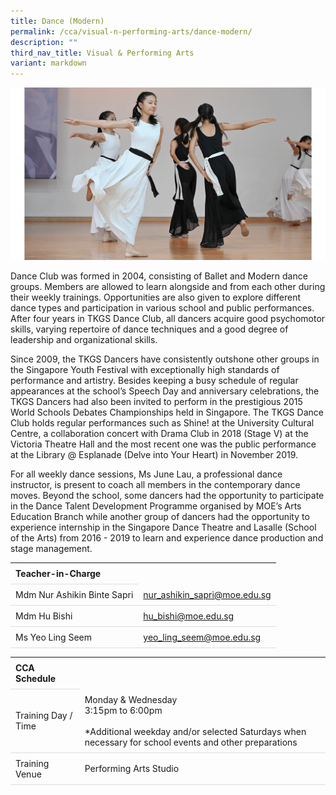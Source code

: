 ```yaml
---
title: Dance (Modern)
permalink: /cca/visual-n-performing-arts/dance-modern/
description: ""
third_nav_title: Visual & Performing Arts
variant: markdown
---
```

<style>
table {
  border-collapse: collapse;
  width: 100%;
}

th, td {
  padding: 8px;
  text-align: left;
  border-bottom: 1px solid #ddd;
}

tr:hover {background-color: #F5F5DC;}
</style>

<img src="/images/CCA/Dance/tkgsdance.gif">

<p>Dance Club was formed in 2004, consisting of Ballet and Modern dance groups. Members are allowed to learn alongside and from each other during their weekly trainings. Opportunities are also given to explore different dance types and participation in various school and public performances. After four years in TKGS Dance Club, all dancers acquire good psychomotor skills, varying repertoire of dance techniques and a good degree of leadership and organizational skills.&nbsp;</p>
<p>Since 2009, the TKGS Dancers have consistently outshone other groups in the Singapore Youth Festival with exceptionally high standards of performance and artistry. Besides keeping a busy schedule of regular appearances at the school’s Speech Day and anniversary celebrations, the TKGS Dancers had also been invited to perform in the prestigious 2015 World Schools Debates Championships held in Singapore. The TKGS Dance Club holds regular performances such as Shine! at the University Cultural Centre, a collaboration concert with Drama Club in 2018 (Stage V) at the Victoria Theatre Hall and the most recent one was the public performance at the Library @ Esplanade (Delve into Your Heart) in November 2019.&nbsp;</p>
<p>For all weekly dance sessions, Ms June Lau, a professional dance instructor, is present to coach all members in the contemporary dance moves. Beyond the school, some dancers had the opportunity to participate in the Dance Talent Development Programme organised by MOE’s Arts Education Branch while another group of dancers had the opportunity to experience internship in the Singapore Dance Theatre and Lasalle (School of the Arts) from 2016 - 2019 to learn and experience dance production and stage management.</p>

<table>
	<tbody><tr><th colspan="1">Teacher-in-Charge</th>
</tr><tr>
	<td rowspan="1">Mdm Nur Ashikin Binte Sapri </td>
 <td><a target="" href="mailto:nur_ashikin_sapri@moe.edu.sg">nur_ashikin_sapri@moe.edu.sg</a></td>
	 	</tr>
		<tr>
	<td rowspan="1">Mdm Hu Bishi</td>
 <td><a target="" href="mailto:hu_bishi@moe.edu.sg">hu_bishi@moe.edu.sg</a></td>
	</tr>
		<tr>
	<td rowspan="1">Ms Yeo Ling Seem</td>
 <td><a target="" href="mailto:yeo_ling_seem@moe.edu.sg">yeo_ling_seem@moe.edu.sg</a></td>
	 	</tr>
	</tbody>
	</table>
<table>
	<tbody><tr><th colspan="1">CCA Schedule</th>
</tr><tr>
	<td rowspan="1"> Training Day / Time</td>
<td>Monday &amp; Wednesday<br>
	3:15pm to 6:00pm<br><br>
	*Additional weekday and/or selected Saturdays when necessary for school events and other preparations
		</td>
	 	</tr>
<tr>
	<td rowspan="1">Training Venue</td>
 <td rowspan="1">Performing Arts Studio</td>
	</tr>
</tbody>
</table>